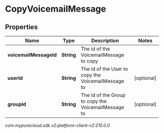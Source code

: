 # CopyVoicemailMessage


## Properties

| Name | Type | Description | Notes |
| ------------ | ------------- | ------------- | ------------- |
| **voicemailMessageId** | **String** | The id of the VoicemailMessage to copy |  |
| **userId** | **String** | The id of the User to copy the VoicemailMessage to |  [optional] |
| **groupId** | **String** | The id of the Group to copy the VoicemailMessage to |  [optional] |




_com.mypurecloud.sdk.v2:platform-client-v2:215.0.0_

